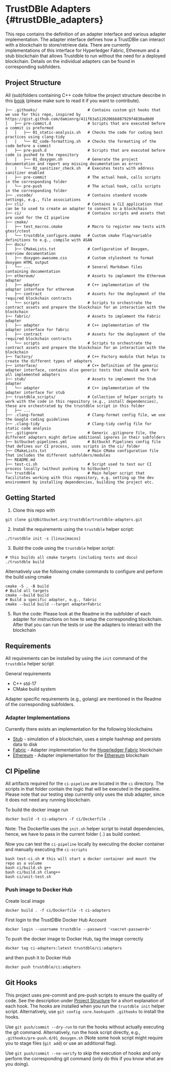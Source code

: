 # TrustDBle Adapters {#trustDBle_adapters}

This repo contains the definition of an adapter interface and various adapter implementation. The adapter interface defines how a TrustDBle can interact with a blockchain to store/retrieve data. There are currently implementations of this interface for Hyperledger Fabric, Ethereum and a stub blockchain that allows Trustdble to run without the need for a deployed blockchain. Details on the individual adapters can be found in corresponding subfolders.

## Project Structure

All (sub)folders containing C++ code follow the project structure describe in this [book](https://cliutils.gitlab.io/modern-cmake/chapters/basics/structure.html) (please make sure to read it if you want to contribute).

```
├── .githooks/                      # Contains custom git hooks that we use for this repo, inspired by https://gist.github.com/damienrg/411f63a5120206bb887929f4830ad0d0
│   ├── pre-commit.d                # Scripts that are executed before a commit is preformed
│   │   ├── 01_static-analysis.sh   # Checks the code for coding best practices using clang-tidy
|   |   └── 02_code-formatting.sh   # Checks the formatting of the code before a commit
|   ├── pre-push.d                  # Scripts that are executed before code is pushed to the repository
│   │   ├── 01_doxygen.sh           # Generate the project documentation and report any missing documentation as errors
|   |   └── 02_sanitizer_check.sh   # Executes tests with address sanitizer enabled
|   ├── pre-commit                  # The actual hook, calls scripts in the corresponding folder
|   └── pre-push                    # The actual hook, calls scripts in the corresponding folder
├── .vscode/                        # Contains standard vscode settings, e.g., file associations
├── cli/                            # Contains a CLI application that can be to used to create an adapter to connect to a blockchain
├── ci/                             # Contains scripts and assets that are used for the CI pipeline
├── cmake/
|   ├── test_macros.cmake           # Macro to register new tests with gtest/ctest
|   └── trustdble_configure.cmake   # Custom cmake flag/variable definitions to e.g., compile with ASAN
├── docs/
│   ├── CMakeLists.txt              # Configuration of Doxygen, overview documentation
│   ├── doxygen-awesome.css         # Custom stylesheet to format doxygen HTML output
|   └── ...                         # Several Markdown files containing documentation
├── ethereum/                       # Assets to implement the Ethereum adapter
│   ├── adapter                     # C++ implementation of the adapter interface for ethereum
│   ├── contract                    # Assets for the deployment of the required blockchain contracts
|   └── scripts                     # Scripts to orchestrate the contract assets and prepare the blockchain for an interaction with the blockchain
├── fabric/                         # Assets to implement the Fabric adapter
│   ├── adapter                     # C++ implementation of the adapter interface for fabric
│   ├── contract                    # Assets for the deployment of the required blockchain contracts
|   └── scripts                     # Scripts to orchestrate the contract assets and prepare the blockchain for an interaction with the blockchain
├── factory/                        # C++ Factory module that helps to create the different types of adapters
├── interface/                      # C++ Definition of the generic adapter interface, contains also generic tests that should work for all implemented adapters
├── stub/                           # Assets to implement the Stub adapter
│   └── adapter                     # C++ implementation of the adapter interface for stub
├── trustdble_scripts/              # Collection of helper scripts to work with the code in this repository (e.g., install dependencies), these are orchestrated by the trustdble script in this folder
|   ├── ...
├── .clang-format                   # Clang-format config file, we use the Google coding guidelines
├── .clang-tidy                     # Clang-tidy config file for static code analysis
├── .gitignore                      # Generic .gitignore file, the different adapters might define additional ignores in their subfolders
├── bitbucket-pipelines.yml         # Bitbuckt Pipelines config file that defines our CI process, uses scripts in the ci/ folder
├── CMakeLists.txt                  # Main CMake configuration file that includes the different subfolders/modules
├── README.md
├── test-ci.sh                      # Script used to test our CI process locally (without pushing to bitbucket)
└── trustdble                       # Main helper script that facilitates working with this repository, e.g. setting up the dev environment by installing dependencies, building the project etc.
```

## Getting Started

1. Clone this repo with

```
git clone git@bitbucket.org:trustdble/trustdble-adapters.git
```

2. Install the requirements using the `trustdble` helper script:

```
./trustdble init -s [linux|macos]
```

3. Build the code using the `trustdble` helper script:

```
# this builds all cmake targets (including tests and docu)
./trustdble build
```

Alternatively use the following cmake commands to configure and perform the build using cmake

```
cmake -S . -B build
# Build all targets
cmake --build build
# Build a specific adapter, e.g., fabric
cmake --build build --target adapterFabric
```

5. Run the code: Please look at the Readme in the subfolder of each adapter for instructions on how to setup the corresponding blockchain. After that you can run the tests or use the adapters to interact with the blockchain

## Requirements

All requirements can be installed by using the `init` command of the `trustdble` helper script

General requirements

-   C++ std-17
-   CMake build system

Adapter specific requirements (e.g., golang) are mentioned in the Readme of the corresponding subfolders.

### Adapter Implementations

Currently there exists an implementation for the following blockchains

-   [Stub](stub) - simulation of a blockchain, uses a simple hashmap and persists data to disk
-   [Fabric](fabric) - Adapter implementation for the [Hyperledger Fabric](https://www.hyperledger.org/use/fabric) blockchain
-   [Ethereum](ethereum) - Adapter implementation for the [Ethereum](https://ethereum.org/) blockchain

## CI Pipeline

All artifacts required for the `ci-pipeline` are located in the `ci` directory.
The scripts in that folder contain the logic that will be executed in the pipeline.
Please note that our testing step currently only uses the stub adapter, since it does not need any running blockchain.

To build the docker image run

    docker build -t ci-adapters -f ci/Dockerfile .

Note: The Dockerfile uses the `init.sh` helper script to install dependencies, hence, we have to pass in the current folder (`.`) as build context.

Now you can test the `ci-pipeline` locally by executing the docker container and manually executing the `ci-scripts`

    bash test-ci.sh # this will start a docker container and mount the repo as a volume
    bash ci/build.sh g++
    bash ci/build.sh clang++
    bash ci/unit-test.sh

### Push image to Docker Hub

Create local image

    docker build . -f ci/Dockerfile -t ci-adapters

First login to the TrustDBle Docker Hub Account

    docker login --username trustdble --password '<secret-password>'

To push the docker image to Docker Hub, tag the image correctly

    docker tag ci-adapters:latest trustdble/ci:adapters

and then push it to Docker Hub

    docker push trustdble/ci:adapters

## Git Hooks

This project uses pre-commit and pre-push scripts to ensure the quality of code.
See the description under [Project Structure](#Project-Structure) for a short explanation of each hook.
The hooks are installed when you run the `trustdble init` helper script. Alternatively, use `git config core.hookspath .githooks` to install the hooks.

Use `git push/commit --dry-run` to run the hooks without actually executing the git command. Alternatively, run the hook script directly, e.g., `.githooks/pre-push.d/01_doxygen.sh` (Note some hook script might require you to stage files (`git add`) or use an additional flag).​

Use `git push/commit --no-verify` to skip the execution of hooks and only perform the corresponding git command (only do this if you know what are you doing).
